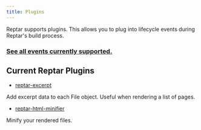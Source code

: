 ```yaml
---
title: Plugins
---
```


Reptar supports plugins. This allows you to plug into lifecycle events during Reptar's build process.

### [See all events currently supported.](https://github.com/reptar/reptar/blob/master/lib/plugin/events.js)

## Current Reptar Plugins

- [reptar-excerpt](https://github.com/reptar/reptar-excerpt)

Add excerpt data to each File object. Useful when rendering a list of pages.

- [reptar-html-minifier](https://github.com/reptar/reptar-html-minifier)

Minify your rendered files.
